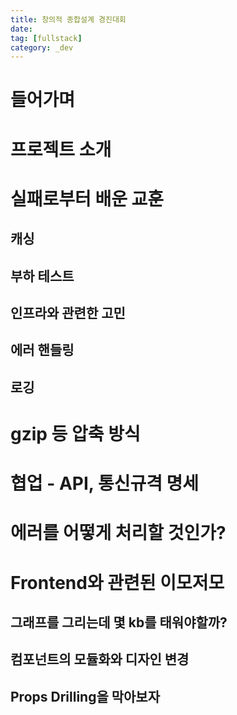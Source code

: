 ```yaml
---
title: 창의적 종합설계 경진대회
date:
tag: [fullstack]
category: _dev
---
```


# 들어가며

# 프로젝트 소개

# 실패로부터 배운 교훈

## 캐싱

## 부하 테스트

## 인프라와 관련한 고민

## 에러 핸들링

## 로깅

# gzip 등 압축 방식

# 협업 - API, 통신규격 명세

# 에러를 어떻게 처리할 것인가?

# Frontend와 관련된 이모저모

## 그래프를 그리는데 몇 kb를 태워야할까?

## 컴포넌트의 모듈화와 디자인 변경

## Props Drilling을 막아보자
